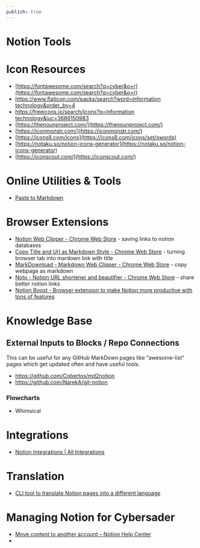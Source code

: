 ```yaml
---
publish: true
---
```

# Notion Tools

# Icon Resources

- [https://fontawesome.com/search?q=cyber&o=r](https://fontawesome.com/search?q=cyber&o=r)
- [https://www.flaticon.com/packs/search?word=information technology&order_by=4](https://www.flaticon.com/packs/search?word=information%20technology&order_by=4)
- [https://freeicons.io/search/Icons?q=information technology&iuc=3686150983](https://freeicons.io/search/Icons?q=information%20technology&iuc=3686150983)
- [https://thenounproject.com/](https://thenounproject.com/)
- [https://iconmonstr.com/](https://iconmonstr.com/)
- [https://icons8.com/icons](https://icons8.com/icons/set/swords)
- [https://notaku.so/notion-icons-generator](https://notaku.so/notion-icons-generator)
- [https://iconscout.com/](https://iconscout.com/)

# Online Utilities & Tools

- [Paste to Markdown](https://euangoddard.github.io/clipboard2markdown/)

# Browser Extensions

- [Notion Web Clipper - Chrome Web Store](https://chrome.google.com/webstore/detail/notion-web-clipper/knheggckgoiihginacbkhaalnibhilkk) - saving links to notion databases
- [Copy Title and Url as Markdown Style - Chrome Web Store](https://chrome.google.com/webstore/detail/copy-title-and-url-as-mar/fpmbiocnfbjpajgeaicmnjnnokmkehil) - turning browser tab into mardown link with title
- [MarkDownload - Markdown Web Clipper - Chrome Web Store](https://chrome.google.com/webstore/detail/markdownload-markdown-web/pcmpcfapbekmbjjkdalcgopdkipoggdi) - copy webpage as markdown
- [Noto - Notion URL shortener and beautifier - Chrome Web Store](https://chrome.google.com/webstore/detail/noto-notion-url-shortener/mlealbejkhhkdmafmpojnnmhdcnhfhod) - share better notion links
- [Notion Boost - Browser extension to make Notion more productive with tons of features](https://gourav.io/notion-boost)

# Knowledge Base

## External Inputs to Blocks / Repo Connections

This can be useful for any GitHub MarkDown pages like “awesome-list” pages which get updated often and have useful tools.

- https://github.com/Cobertos/md2notion
- https://github.com/NarekA/git-notion

### Flowcharts

- Whimsical

# Integrations

- [Notion Integrations | All Integrations](https://notionintegrations.com/)

# Translation

- [CLI tool to translate Notion pages into a different language](https://codetea.com/cli-tool-to-translate-notion-pages-into-a-different-language/)

# Managing Notion for Cybersader

- [Move content to another account – Notion Help Center](https://www.notion.so/help/transfer-content-to-another-account)
-